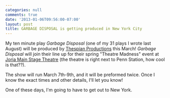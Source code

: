 ```yaml
---
categories: null
comments: true
date: '2013-01-06T09:56:00-07:00'
layout: post
title: GARBAGE DISPOSAL is getting produced in New York City
---
```


My ten minute play *Garbage Disposal* (one of my 31 plays I wrote last August) will be produced by [Thespian Productions](http://www.thespianproduction.com/) this March! *Garbage Disposal* will join their line up for their spring "Theatre Madness" event at [Joria Main Stage Theatre](https://www.google.com/search?q=260+West+36th+St.%2C+3rd+floor%2C+New+York%2C+NY%2C+10018&oq=260+West+36th+St.%2C+3rd+floor%2C+New+York%2C+NY%2C+10018&aqs=chrome.0.57.323&sugexp=chrome,mod=13&sourceid=chrome&ie=UTF-8) (the theatre is right next to Penn Station, how cool is that??). 

The show will run March 7th-9th, and it will be preformed twice. Once I know the exact times and other details, I'll let you know!

One of these days, I'm going to have to get out to New York.